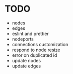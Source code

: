 # TODO

* nodes
* edges
* eslint and prettier
* nodeports
* connections customization
* respond to node resize
* error on duplicated id
* update nodes
* update edges

